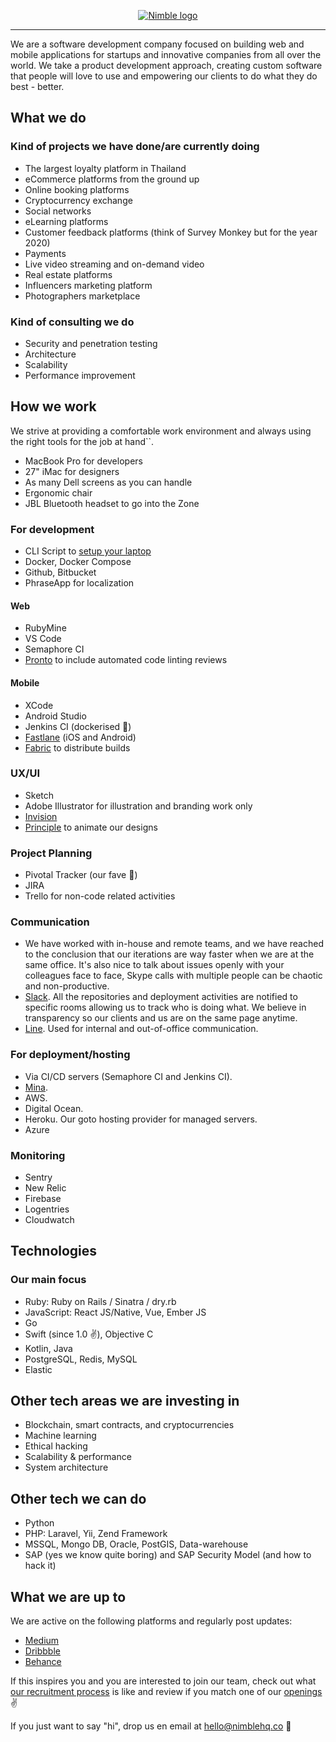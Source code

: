 <p align="center">
  <a href="https://nimblehq.co"><img alt="Nimble logo" src="https://assets.nimblehq.co/logo/light/logo-light-text-320.png" /></a>
</p>

---

We are a software development company focused on building web and mobile applications for startups and innovative companies 
from all over the world. We take a product development approach, creating custom software that people will love to use and 
empowering our clients to do what they do best - better.

## What we do

### Kind of projects we have done/are currently doing

* The largest loyalty platform in Thailand
* eCommerce platforms from the ground up 
* Online booking platforms
* Cryptocurrency exchange
* Social networks
* eLearning platforms
* Customer feedback platforms (think of Survey Monkey but for the year 2020)
* Payments
* Live video streaming and on-demand video
* Real estate platforms
* Influencers marketing platform
* Photographers marketplace

### Kind of consulting we do

* Security and penetration testing
* Architecture
* Scalability
* Performance improvement

## How we work

We strive at providing a comfortable work environment and always using the right tools for the job at hand``. 

* MacBook Pro for developers
* 27" iMac for designers
* As many Dell screens as you can handle
* Ergonomic chair
* JBL Bluetooth headset to go into the Zone 

### For development

* CLI Script to [setup your laptop](https://github.com/nimblehq/laptop)
* Docker, Docker Compose
* Github, Bitbucket
* PhraseApp for localization

#### Web

* RubyMine
* VS Code 
* Semaphore CI
* [Pronto](https://github.com/prontolabs/pronto) to include automated code linting reviews

#### Mobile 

* XCode 
* Android Studio
* Jenkins CI (dockerised 🙌)
* [Fastlane](https://fastlane.tools/) (iOS and Android)
* [Fabric](https://fabric.io/) to distribute builds

### UX/UI 

* Sketch
* Adobe Illustrator for illustration and branding work only  
* [Invision](https://www.invisionapp.com/)
* [Principle](http://principleformac.com/) to animate our designs

### Project Planning

* Pivotal Tracker (our fave 💙)
* JIRA
* Trello for non-code related activities

### Communication

* We have worked with in-house and remote teams, and we have reached to the conclusion that our iterations are way faster 
when we are at the same office. It's also nice to talk about issues openly with your colleagues face to face, Skype calls 
with multiple people can be chaotic and non-productive.
* [Slack](https://slack.com/). All the repositories and deployment activities are notified to specific rooms allowing us 
to track who is doing what. We believe in transparency so our clients and us are on the same page anytime.
* [Line](https://line.me/en-US/). Used for internal and out-of-office communication. 

### For deployment/hosting

* Via CI/CD servers (Semaphore CI and Jenkins CI).
* [Mina](https://github.com/mina-deploy/mina).
* AWS.
* Digital Ocean. 
* Heroku. Our goto hosting provider for managed servers.
* Azure

### Monitoring

* Sentry
* New Relic
* Firebase
* Logentries
* Cloudwatch

## Technologies

### Our main focus

* Ruby: Ruby on Rails / Sinatra / dry.rb
* JavaScript: React JS/Native, Vue, Ember JS
* Go
* Swift (since 1.0 ✌️), Objective C
* Kotlin, Java
* PostgreSQL, Redis, MySQL
* Elastic

## Other tech areas we are investing in

* Blockchain, smart contracts, and cryptocurrencies
* Machine learning 
* Ethical hacking
* Scalability & performance
* System architecture

## Other tech we can do

* Python
* PHP: Laravel, Yii, Zend Framework
* MSSQL, Mongo DB, Oracle, PostGIS, Data-warehouse
* SAP (yes we know quite boring) and SAP Security Model (and how to hack it)

## What we are up to

We are active on the following platforms and regularly post updates:

* [Medium](https://medium.com/nimble)
* [Dribbble](https://dribbble.com/nimblehq)
* [Behance](https://www.behance.net/nimblehq)

If this inspires you and you are interested to join our team, check out what [our recruitment process](join-us/our-recruitment-process.md) 
is like and review if you match one of our [openings](https://jobs.nimblehq.co) ✌️

If you just want to say "hi", drop us en email at hello@nimblehq.co 👋

